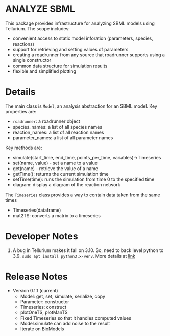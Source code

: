 # ANALYZE SBML
This package provides infrastructure for analyzing SBML models using Tellurium.
The scope includes:
* convenient access to static model inforation (parameters, species, reactions)
* support for retrieving and setting values of parameters
* creating a roadrunner from any source that roadrunner supports using a single constructor
* common data structure for simulation results
* flexible and simplified plotting

# Details
The main class is ``Model``, an analysis abstraction for an SBML model.
Key properties are:
* ``roadrunner``: a roadrunner object
* species_names: a list of all species names
* reaction_names: a list of all reaction names
* parameter_names: a list of all parameter names

Key methods are:
* simulate(start_time, end_time, points_per_time, variables)->Timeseries
* set(name, value) - set a name to a value
* get(name) - retrieve the value of a name
* getTime(): returns the current simulation time
* setTime(time): runs the simulation from time 0 to the specified time
* diagram: display a diagram of the reaction network

The ``Timeseries`` class provides a way to contain data taken from the same times
* Timeseries(dataframe)
* mat2TS: converts a matrix to a timeseries

# Developer Notes
1. A bug in Tellurium makes it fail on 3.10. So, need to back level
python to 3.9. ``sudo apt install python3.x-venv``. More details at [link](https://stackoverflow.com/questions/58310498/mkvirtualenv-says-no-module-named-distutils-spawn-when-making-a-venv-for-non-d)

# Release Notes
* Version 0.1.1 (current)
  * Model: get, set, simulate, serialize, copy
  * Parameter: constructor
  * Timeseries: construct
  * plotOneTS, plotManTS
  * Fixed Timeseries so that it handles computed values
  * Model.simulate can add noise to the result
  * Iterate on BioModels
